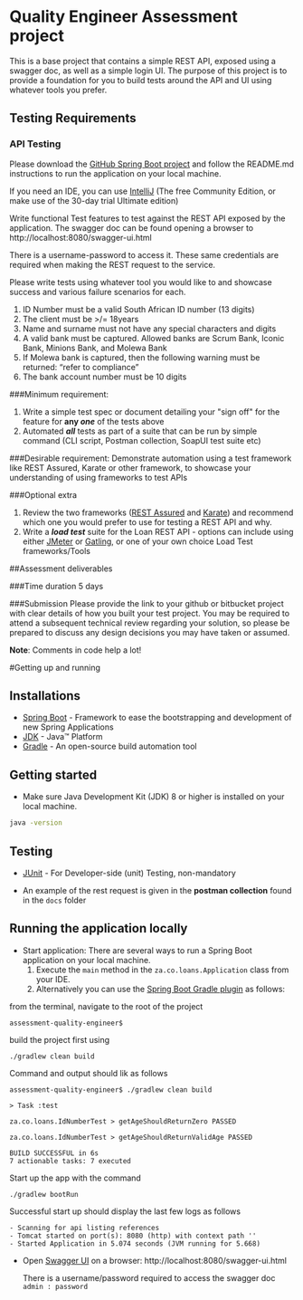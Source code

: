 # Quality Engineer Assessment project

This is a base project that contains a simple REST API, exposed using a swagger doc, as well as a simple login UI. The purpose of this project is to provide a foundation for you to build tests around the API and UI using whatever tools you prefer.

## Testing Requirements

### API Testing

Please download the [GitHub Spring Boot project](https://github.com/MomInv/assessment-quality-engineer) and follow the README.md instructions to run the application on your local machine.

If you need an IDE, you can use [IntelliJ](https://www.jetbrains.com/idea/download) (The free Community Edition, or make use of the 30-day trial Ultimate edition)

Write functional Test features to test against the REST API exposed by the application. The swagger doc can be found opening a browser to
http://localhost:8080/swagger-ui.html

There is a username-password to access it. These same credentials are required when making the REST request to the service.


Please write tests using whatever tool you would like to and showcase success and various failure scenarios for each.

1. ID Number must be a valid South African ID number (13 digits)
2. The client must be >/= 18years
3. Name and surname must not have any special characters and digits
4. A valid bank must be captured. Allowed banks are Scrum Bank, Iconic Bank, Minions Bank, and Molewa Bank
5. If Molewa bank is captured, then the following warning must be returned: “refer to compliance”
6. The bank account number must be 10 digits

###Minimum requirement:
1. Write a simple test spec or document detailing your "sign off" for the feature for **any _one_** of the tests above
2. Automated _**all**_ tests as part of a suite that can be run by simple command (CLI script, Postman collection, SoapUI test suite etc)


###Desirable requirement:
Demonstrate automation using a test framework like REST Assured, Karate or other framework, to showcase your understanding of using frameworks to test APIs

###Optional extra
1. Review the two frameworks ([REST Assured](https://www.pluralsight.com/courses/rest-assured-fundamentals) and [Karate](https://www.softwaretestinghelp.com/api-testing-with-karate-framework/)) and recommend which one you would prefer to use for testing a REST API and why.
2. Write a **_load test_** suite for the Loan REST API - options can include using either [JMeter](https://jmeter.apache.org/) or [Gatling](https://gatling.io/), or one of your own choice Load Test frameworks/Tools

##Assessment deliverables

###Time duration 
5 days

###Submission
Please provide the link to your github or bitbucket project with clear details of how you built your test project.
You may be required to attend a subsequent technical review regarding your solution, so please be prepared to discuss any design decisions you may have taken or assumed.

**Note**: Comments in code help a lot!

#Getting up and running

## Installations
* 	[Spring Boot](https://spring.io/projects/spring-boot) - Framework to ease the bootstrapping and development of new Spring Applications
* 	[JDK](https://www.oracle.com/za/java/technologies/javase/jdk11-archive-downloads.html) - Java™ Platform
* 	[Gradle](https://gradle.org/) - An open-source build automation tool

## Getting started

* Make sure Java Development Kit (JDK) 8 or higher is installed on your local machine.
```bash
java -version
```

## Testing

* [JUnit](https://junit.org/) - For Developer-side (unit) Testing, non-mandatory

* An example of the rest request is given in the **postman collection** found in the ```docs``` folder

## Running the application locally

*   Start application: There are several ways to run a Spring Boot application on your local machine. 
    1. Execute the `main` method in the `za.co.loans.Application` class from your IDE. 
    2. Alternatively you can use the [Spring Boot Gradle plugin](https://docs.spring.io/spring-boot/docs/current/reference/html/build-tool-plugins.html#build-tool-plugins-gradle-plugin) as follows:
  
from the terminal, navigate to the root of the project 
```
assessment-quality-engineer$
```

build the project first using
```
./gradlew clean build
```

Command and output should lik as follows
```
assessment-quality-engineer$ ./gradlew clean build

> Task :test

za.co.loans.IdNumberTest > getAgeShouldReturnZero PASSED

za.co.loans.IdNumberTest > getAgeShouldReturnValidAge PASSED

BUILD SUCCESSFUL in 6s
7 actionable tasks: 7 executed
```

Start up the app with the command
```
./gradlew bootRun
```
Successful start up should display the last few logs as follows
```
- Scanning for api listing references
- Tomcat started on port(s): 8080 (http) with context path ''
- Started Application in 5.074 seconds (JVM running for 5.668)
```

* Open [Swagger UI](http://localhost:8080/swagger-ui.html) on a browser: 
  http://localhost:8080/swagger-ui.html
  
  There is a username/password required to access the swagger doc
    ```admin : password```



